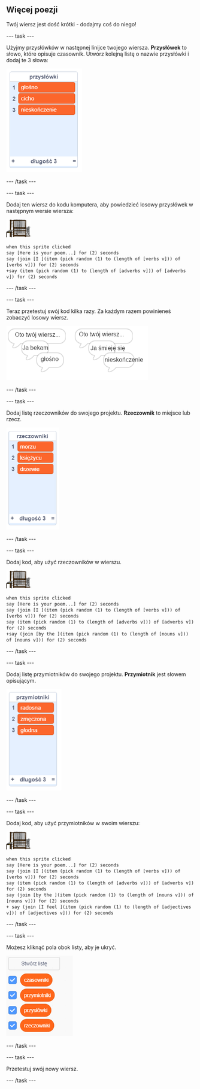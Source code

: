 ## Więcej poezji

Twój wiersz jest dość krótki - dodajmy coś do niego!

\--- task \---

Użyjmy przysłówków w następnej linijce twojego wiersza. **Przysłówek** to słowo, które opisuje czasownik. Utwórz kolejną listę o nazwie przysłówki i dodaj te 3 słowa:

![list with the words loudly, silently, endlessly](images/poetry-adverbs.png)

\--- /task \---

\--- task \---

Dodaj ten wiersz do kodu komputera, aby powiedzieć losowy przysłówek w następnym wersie wiersza:

![duszek komputera](images/computer-sprite.png)

```blocks3
when this sprite clicked
say [Here is your poem...] for (2) seconds
say (join [I ](item (pick random (1) to (length of [verbs v])) of [verbs v])) for (2) seconds
+say (item (pick random (1) to (length of [adverbs v])) of [adverbs v]) for (2) seconds
```

\--- /task \---

\--- task \---

Teraz przetestuj swój kod kilka razy. Za każdym razem powinieneś zobaczyć losowy wiersz.

![losowe dymki z przysłówkami](images/poetry-adverb-test.png)

\--- /task \---

\--- task \---

Dodaj listę rzeczowników do swojego projektu. **Rzeczownik** to miejsce lub rzecz.

![lista rzeczowników ze słowami morze, księżyc, drzewo](images/poetry-nouns.png)

\--- /task \---

\--- task \---

Dodaj kod, aby użyć rzeczowników w wierszu.

![duszek komputera](images/computer-sprite.png)

```blocks3
when this sprite clicked
say [Here is your poem...] for (2) seconds
say (join [I ](item (pick random (1) to (length of [verbs v])) of [verbs v])) for (2) seconds
say (item (pick random (1) to (length of [adverbs v])) of [adverbs v]) for (2) seconds
+say (join [by the ](item (pick random (1) to (length of [nouns v])) of [nouns v])) for (2) seconds
```

\--- /task \---

\--- task \---

Dodaj listę przymiotników do swojego projektu. **Przymiotnik** jest słowem opisującym.

![lista przymiotników radosny, zmęczony, głodny](images/poetry-adjectives.png)

\--- /task \---

\--- task \---

Dodaj kod, aby użyć przymiotników w swoim wierszu:

![duszek komputera](images/computer-sprite.png)

```blocks3
when this sprite clicked
say [Here is your poem...] for (2) seconds
say (join [I ](item (pick random (1) to (length of [verbs v])) of [verbs v])) for (2) seconds
say (item (pick random (1) to (length of [adverbs v])) of [adverbs v]) for (2) seconds
say (join [by the ](item (pick random (1) to (length of [nouns v])) of [nouns v])) for (2) seconds
+ say (join [I feel ](item (pick random (1) to (length of [adjectives v])) of [adjectives v])) for (2) seconds
```

\--- /task \---

\--- task \---

Możesz kliknąć pola obok listy, aby je ukryć.

![wyświetlić zmienne z zaznaczonymi polami wyboru](images/poetry-lists-tick.png)

\--- /task \---

\--- task \---

Przetestuj swój nowy wiersz.

\--- /task \---